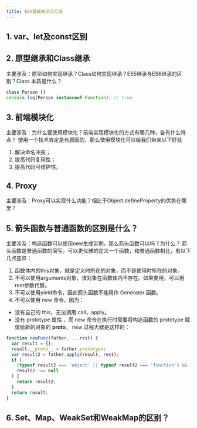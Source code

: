 ```yaml
---
title: ES6基础知识点汇总
---
```

## 1. var、let及const区别
## 2. 原型继承和Class继承
主要涉及：原型如何实现继承？Class如何实现继承？ES5继承与ES6继承的区别？Class 本质是什么？

```js
class Person {}
console.log(Person instanceof Function); // true
```
## 3. 前端模块化
主要涉及：为什么要使用模块化？前端实现模块化的方式有哪几种，各有什么特点？
使用一个技术肯定是有原因的，那么使用模块化可以给我们带来以下好处

1. 解决命名冲突；
2. 提高代码复用性；
3. 提高代码可维护性。

## 4. Proxy
主要涉及：Proxy可以实现什么功能？相比于Object.defineProperty的优势在哪里？

## 5. 箭头函数与普通函数的区别是什么？
主要涉及：构造函数可以使用new生成实例，那么箭头函数可以吗？为什么？
箭头函数是普通函数的简写，可以更优雅的定义一个函数，和普通函数相比，有以下几点差异：

1. 函数体内的this对象，就是定义时所在的对象，而不是使用时所在的对象。
2. 不可以使用arguments对象，该对象在函数体内不存在。如果要用，可以用rest参数代替。
3. 不可以使用yield命令，因此箭头函数不能用作 Generator 函数。
4. 不可以使用 new 命令，因为：

* 没有自己的 this，无法调用 call，apply。
* 没有 prototype 属性 ，而 new 命令在执行时需要将构造函数的 prototype 赋值给新的对象的 __proto__。
new 过程大致是这样的：
```js
function newFunc(father, ...rest) {
  var result = {};
  result.__proto__ = father.prototype;
  var result2 = father.apply(result, rest);
  if (
    (typeof result2 === 'object' || typeof result2 === 'function') &&
    result2 !== null
  ) {
    return result2;
  }
  return result;
}
```
## 6. Set、Map、WeakSet和WeakMap的区别？